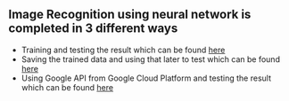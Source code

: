 ## Image Recognition using neural network is completed in 3 different ways
* Training and testing the result which can be found [here](https://github.com/nitinprincer/Neural-Network/tree/master/Neural%20Network/Image%20Recognition/Training%20%26%20Predicting)
* Saving the trained data and using that later to test which can be found [here](https://github.com/nitinprincer/Neural-Network/tree/master/Neural%20Network/Image%20Recognition/Using%20Saved%20Features)
* Using Google API from Google Cloud Platform and testing the result which can be found [here](https://github.com/nitinprincer/Neural-Network/tree/master/Neural%20Network/Image%20Recognition/Using%20Google%20API)
